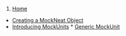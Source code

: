 1. [Home](https://github.com/nomemory/mockneat/wiki)
* [Creating a MockNeat Object](https://github.com/nomemory/mockneat/wiki/Creating--a-MockNeat-object)
* [Introducing MockUnits](https://github.com/nomemory/mockneat/wiki/Introducing-MockUnits)
      * [Generic MockUnit](https://github.com/nomemory/mockneat/wiki/Introducing-MockUnits#mockunit-t) 
